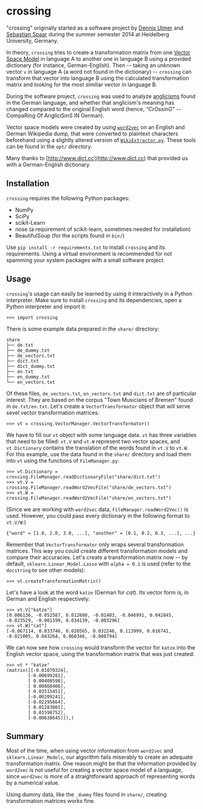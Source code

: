 crossing
========

"crossing" originally started as a software project by [Dennis Ulmer](https://github.com/Kaleidophon)
and [Sebastian Spaar](https://github.com/Eroica) during the summer semester 2014
at Heidelberg University, Germany.

In theory, `crossing` tries to create a transformation matrix from one
[Vector Space Model](http://en.wikipedia.org/wiki/Vector_space_model) in language A
to another one in language B using a provided dictionary (for instance, German-English).
Then -- taking an unknown vector `v` in language A (a word not found in the
dictionary) -- `crossing` can transform that vector into language B using the calculated
transformation matrix and looking for the most similiar vector in language B.

During the software project, `crossing` was used to analyze [anglicisms](http://en.wikipedia.org/wiki/Denglisch)
found in the German language, and whether that anglicism's meaning has changed
compared to the original English word (hence, *"CrOssinG"* -- CompaRing Of AngliciSmS IN German).

Vector space models were created by using [`word2vec`](https://code.google.com/p/word2vec/)
on an English and German Wikipedia dump, that were converted to plaintext characters
beforehand using a slightly altered version of [`WikiExtractor.py`](http://medialab.di.unipi.it/wiki/Wikipedia_Extractor).
These tools can be found in the `opt/` directory.

Many thanks to [http://www.dict.cc](http://www.dict.cc) that provided us with a
German-English dictionary.

Installation
------------

`crossing` requires the following Python packages:

*   NumPy
*   SciPy
*   scikit-Learn
*   nose (a requirement of scikit-learn, sometimes needed for installation)
*   BeautifulSoup (for the scripts found in `bin/`)

Use `pip install -r requirements.txt` to install `crossing` and its requirements.
Using a virtual environment is recommended for not spamming your system packages
with a small software project.

Usage
-----

`crossing`'s usage can easily be learned by using it interactively in a
Python interpreter. Make sure to install `crossing` and its dependencies,
open a Python interpreter and import it:

    >>> import crossing

There is some example data prepared in the `share/` directory:

    share
    ├── de.txt
    ├── de_dummy.txt
    ├── de_vectors.txt
    ├── dict.txt
    ├── dict_dummy.txt
    ├── en.txt
    ├── en_dummy.txt
    └── en_vectors.txt

Of these files, `de_vectors.txt`, `en_vectors.txt` and `dict.txt` are of
particular interest. They are based on the corpus "Town Musicians of Bremen"
found in `de.txt/en.txt`. Let's create a `VectorTransformator` object that will
serve sevel vector transformation matrices:

    >>> vt = crossing.VectorManager.VectorTransformator()

We have to fill our `vt` object with some language data. `vt` has three variables
that need to be filled: `vt.V` and `vt.W` represent two vector spaces, and
`vt.Dictionary` contains the translation of the words found in `vt.V` to `vt.W`.
For this example, use the data found in the `share/` directory and load them
into `vt` using the functions of `FileManager.py`:

    >>> vt.Dictionary = crossing.FileManager.readDictionaryFile("share/dict.txt")
    >>> vt.V = crossing.FileManager.readWord2VecFile("share/de_vectors.txt")
    >>> vt.W = crossing.FileManager.readWord2VecFile("share/en_vectors.txt")

(Since we are working with `word2vec` data, `FileManager.readWord2Vec()` is used.
However, you could pass every dictionary in the following format to `vt.V/W`:)

    {"word" = [1.0, 2.0, 3.0, ...], "another" = [0.1, 0.2, 0.3, ...], ...}

Remember that `VectorTransformator` only wraps several transformation matrices.
This way you could create different transformation models and compare their
accuracies. Let's create a transformation matrix now -- by default, `sklearn.Linear_Model.Lasso`
with `alpha = 0.1` is used (refer to the `docstring` to see other models):

    >>> vt.createTransformationMatrix()

Let's have a look at the word `katze` (German for *cat*). Its vector form is,
in German and English respectively:

    >>> vt.V["katze"]
    [0.006136, -0.052587, 0.012688, -0.01403, -0.046991, 0.042845, -0.023529, -0.001199, 0.034139, -0.003296]
    >>> vt.W["cat"]
    [-0.067114, 0.033746, 0.020565, 0.032246, 0.113999, 0.016741, -0.021005, 0.043264, 0.060346, -0.008794]

We can now see how `crossing` would transform the vector for `katze` into the
English vector space, using the transformation matrix that was just created:

    >>> vt * "katze"
    (matrix([[-0.01070324],
            [-0.00699281],
            [ 0.00408598],
            [ 0.00868466],
            [ 0.03515451],
            [-0.00209241],
            [-0.02295664],
            [ 0.01283001],
            [ 0.01598752],
            [-0.00638645]]),)

Summary
-------

Most of the time, when using vector information from `word2vec` and `sklearn.Linear_Models`,
our algorithm fails miserably to create an adequate transformation matrix. One
reason might be that the information provided by `word2vec` is not useful for creating
a vector space model of a language, since `word2vec` is more of a straightforward
approach of representing words by a numerical value.

Using dummy data, like the `_dummy` files found in `share/`, creating transformation
matrices works fine.